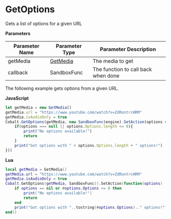 # GetOptions

Gets a list of options for a given URL

**Parameters**

Parameter Name | Parameter Type | Parameter Description
--- | --- | ---
getMedia | [GetMedia](./../getmedia/index.md) | The media to get
callback | SandboxFunc | The function to call back when done

The following example gets options from a given URL.

**JavaScript**
```js
let getMedia = new GetMedia()
getMedia.url = "https://www.youtube.com/watch?v=ZdRontrcHRM"
getMedia.isAudioOnly = true
Cobalt.GetOptions(getMedia, new SandboxFunc(engine).SetAction(options => {
    if(options === null || options.Options.length <= 0){
        print("No options available!")
        return
    }
    print("Got options with " + options.Options.length + " options!")
}))
```

**Lua**
```lua
local getMedia = GetMedia()
getMedia.url = "https://www.youtube.com/watch?v=ZdRontrcHRM"
getMedia.isAudioOnly = true
Cobalt.GetOptions(getMedia, SandboxFunc().SetAction(function(options)
    if options == nil or #options.Options <= 0 then
        print("No options available!")
        return
    end
    print("Got options with "..tostring(#options.Options).." options!")
end))
```